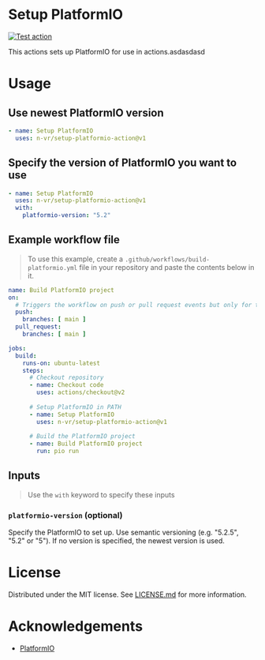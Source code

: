 # Setup PlatformIO
[![Test action](https://github.com/n-vr/setup-platformio-action/actions/workflows/test-action.yml/badge.svg)](https://github.com/n-vr/setup-platformio-action/actions/workflows/test-action.yml)

This actions sets up PlatformIO for use in actions.asdasdasd

# Usage

## Use newest PlatformIO version
```yaml
- name: Setup PlatformIO
  uses: n-vr/setup-platformio-action@v1
```

## Specify the version of PlatformIO you want to use
```yaml
- name: Setup PlatformIO
  uses: n-vr/setup-platformio-action@v1
  with:
    platformio-version: "5.2"
```

## Example workflow file
> To use this example, create a `.github/workflows/build-platformio.yml` file in your repository and paste the contents below in it.

```yaml
name: Build PlatformIO project
on:
  # Triggers the workflow on push or pull request events but only for the main branch
  push:
    branches: [ main ]
  pull_request:
    branches: [ main ]

jobs:
  build:
    runs-on: ubuntu-latest
    steps:
      # Checkout repository
      - name: Checkout code
        uses: actions/checkout@v2
      
      # Setup PlatformIO in PATH
      - name: Setup PlatformIO
        uses: n-vr/setup-platformio-action@v1
      
      # Build the PlatformIO project
      - name: Build PlatformIO project
        run: pio run
```

## Inputs
> Use the `with` keyword to specify these inputs

### `platformio-version` (optional)
Specify the PlatformIO to set up. Use semantic versioning (e.g. "5.2.5", "5.2" or "5"). If no version is specified, the newest version is used.

# License
Distributed under the MIT license. See [LICENSE.md](LICENSE.md) for more information.

# Acknowledgements
- [PlatformIO](https://platformio.org/)
